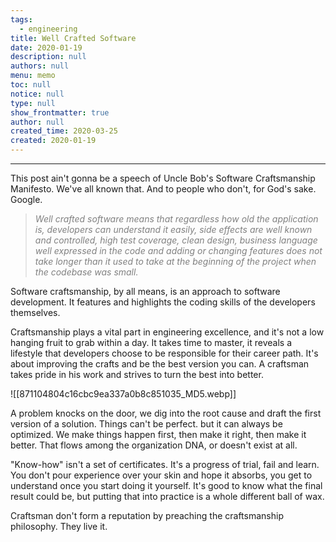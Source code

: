 ```yaml
---
tags: 
  - engineering
title: Well Crafted Software
date: 2020-01-19
description: null
authors: null
menu: memo
toc: null
notice: null
type: null
show_frontmatter: true
author: null
created_time: 2020-03-25
created: 2020-01-19
---
```


---

This post ain't gonna be a speech of Uncle Bob's Software Craftsmanship Manifesto. We've all known that. And to people who don't, for God's sake. Google.


> <span style='color:gray'>*Well crafted software means that regardless how old the application is, developers can understand it easily, side effects are well known and controlled, high test coverage, clean design, business language well expressed in the code and adding or changing features does not take longer than it used to take at the beginning of the project when the codebase was small.*</span>


Software craftsmanship, by all means, is an approach to software development. It features and highlights the coding skills of the developers themselves.


Craftsmanship plays a vital part in engineering excellence, and it's not a low hanging fruit to grab within a day. It takes time to master, it reveals a lifestyle that developers choose to be responsible for their  career path. It's about improving the crafts and be the best version you can. A craftsman takes pride in his work and strives to turn the best into better.


![[871104804c16cbc9ea337a0b8c851035_MD5.webp]]



A problem knocks on the door, we dig into the root cause and draft the first version of a solution. Things can't be perfect. but it can always be optimized. We make things happen first, then make it right, then make it better. That flows among the organization DNA, or doesn't exist at all.


"Know-how" isn't a set of certificates. It's a progress of trial, fail and learn. You don't pour experience over your skin and hope it absorbs, you get to understand once you start doing it yourself. It's good to know what the final result could be, but putting that into practice is a whole different ball of wax.


Craftsman don't form a reputation by preaching the craftsmanship philosophy. They live it.







